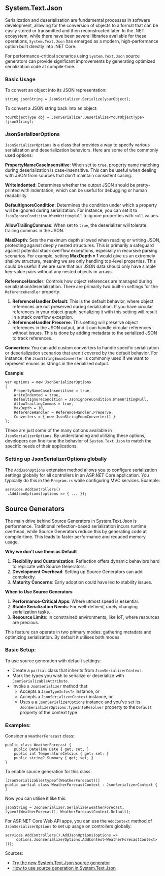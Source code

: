 
## System.Text.Json

Serialization and deserialization are fundamental processes in software development, allowing for the conversion of objects to a format that can be easily stored or transmitted and then reconstructed later. In the .NET ecosystem, while there have been several libraries available for these operations, `System.Text.Json` has emerged as a modern,  high-performance option built directly into .NET Core.

For performance-critical scenarios  using `System.Text.Json` source generators  can provide significant improvements by generating optimized serialization code at compile-time.

### Basic Usage

To convert an object into its JSON representation:

```string jsonString = JsonSerializer.Serialize(yourObject);```

To convert a JSON string back into an object:

```YourObjectType obj = JsonSerializer.Deserialize<YourObjectType>(jsonString);```

### JsonSerializerOptions

`JsonSerializerOptions` is a class that provides a way to specify various serialization and deserialization behaviors. Here are some of the commonly used options:

**PropertyNameCaseInsensitive**: When set to `true`, property name matching during deserialization is case-insensitive. This can be useful when dealing with JSON from sources that don't maintain consistent casing.

**WriteIndented**: Determines whether the output JSON should be pretty-printed with indentation, which can be useful for debugging or human readability.

**DefaultIgnoreCondition**: Determines the condition under which a property will be ignored during serialization. For instance, you can set it to `JsonIgnoreCondition.WhenWritingNull` to ignore properties with `null` values.

**AllowTrailingCommas**: When set to `true`, the deserializer will tolerate trailing commas in the JSON.

**MaxDepth**: Sets the maximum depth allowed when reading or writing JSON, protecting against deeply nested structures. This is primarily a safeguard against potential stack overflow exceptions, especially in recursive parsing scenarios. For example, setting **MaxDepth = 1** would give us an extremely shallow structure, meaning we are only handling top-level properties. This could be useful if we are sure that our JSON data should only have simple key-value pairs without any nested objects or arrays.

**ReferenceHandler**: Controls how object references are managed during serialization/deserialization.
There are primarily two built-in settings for the `ReferenceHandler` property:

1. **ReferenceHandler.Default**: This is the default behavior, where object references are not preserved during serialization. If you have circular references in your object graph, serializing it with this setting will result in a stack overflow exception.
2. **ReferenceHandler.Preserve**: This setting will preserve object references in the JSON output, and it can handle circular references without issues. This is done by adding metadata to the serialized JSON to track references.

**Converters**: You can add custom converters to handle specific serialization or deserialization scenarios that aren't covered by the default behavior. For instance, the `JsonStringEnumConverter` is commonly used if we want to represent enums as strings in the serialized output.

**Example**:

```
var options = new JsonSerializerOptions 
{
    PropertyNameCaseInsensitive = true,
    WriteIndented = true,
    DefaultIgnoreCondition = JsonIgnoreCondition.WhenWritingNull,
    AllowTrailingCommas = true,
    MaxDepth = 10,
    ReferenceHandler = ReferenceHandler.Preserve,
    Converters = { new JsonStringEnumConverter() }
};
```  

These are just some of the many options available in `JsonSerializerOptions`. By understanding and utilizing these options, developers can fine-tune the behavior of `System.Text.Json` to match the specific needs of their applications.

### Setting up JsonSerializerOptions globally

The `AddJsonOptions` extension method allows you to configure serialization settings globally for all controllers in an ASP.NET Core application.  You typically do this in the `Program.cs` while configuring MVC services. Example:

```  
services.AddControllers()  
 .AddJsonOptions(options => { ... });
 ```  

## Source Generators

The main drive behind Source Generators in System.Text.Json is performance. Traditional reflection-based serialization incurs runtime overhead, while Source Generators reduce this by generating code at compile-time. This leads to faster performance and reduced memory usage.

**Why we don't use them as Default**

1.  **Flexibility and Customization**: Reflection offers dynamic behaviors hard to replicate with Source Generators.
2.  **Development Overhead**: Setting up Source Generators can add complexity.
3.  **Maturity Concerns**: Early adoption could have led to stability issues.

**When to Use Source Generators**

1.  **Performance-Critical Apps**: Where utmost speed is essential.
2.  **Stable Serialization Needs**: For well-defined, rarely changing serialization tasks.
3.  **Resource Limits**: In constrained environments, like IoT, where resources are precious.

This feature can operate in two primary modes: gathering metadata and optimizing serialization. By default it utilises both modes.

### Basic Setup:

To use source generation with default settings:
- Create a `partial` class that inherits from `JsonSerializerContext`.
- Mark the types you wish to serialize or deserialize with `JsonSerializableAttribute`.
- Invoke a `JsonSerializer` method that:
  - Accepts a `JsonTypeInfo<T>` instance, or
  - Accepts a `JsonSerializerContext` instance, or
  - Uses a a `JsonSerializerOptions` instance and you've set its `JsonSerializerOptions.TypeInfoResolver` property to the `Default` property of the context type


### Examples:

Consider a `WeatherForecast` class:
```  
public class WeatherForecast {  
    public DateTime Date { get; set; }
    public int TemperatureCelsius { get; set; }
    public string? Summary { get; set; }
}  
```  

To enable source generation for this class:
```  
[JsonSerializable(typeof(WeatherForecast))]  
public partial class WeatherForecastContext : JsonSerializerContext { }
 ```

Now you can utilise it like this:
```  
jsonString = JsonSerializer.Serialize(weatherForecast, typeof(WeatherForecast), WeatherForecastContext.Default);  
``` 
For ASP.NET Core Web API apps, you can use the `AddContext` method of `JsonSerializerOptions` to set up usage on controllers globally:
```  
services.AddControllers().AddJsonOptions(options =>  
	 options.JsonSerializerOptions.AddContext<WeatherForecastContext>());
 ```  


Sources:

- [Try the new System.Text.Json source generator](https://devblogs.microsoft.com/dotnet/try-the-new-system-text-json-source-generator)
- [How to use source generation in System.Text.Json](https://learn.microsoft.com/en-us/dotnet/standard/serialization/system-text-json/source-generation)
